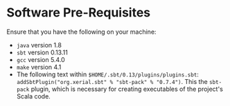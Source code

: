 # Software Pre-Requisites

Ensure that you have the following on your machine:
* `java` version 1.8
* `sbt` version 0.13.11
* `gcc` version 5.4.0
* `make` version 4.1
* The following text within `$HOME/.sbt/0.13/plugins/plugins.sbt`: `addSbtPlugin("org.xerial.sbt" % "sbt-pack" % "0.7.4")`. This the `sbt-pack` plugin, which is necessary for creating executables of the project's Scala code.
